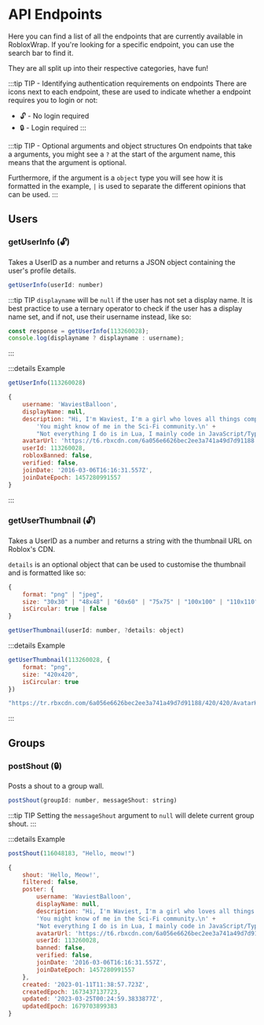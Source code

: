 # API Endpoints

Here you can find a list of all the endpoints that are currently available in RobloxWrap. If you're looking for a specific endpoint, you can use the search bar to find it.

They are all split up into their respective categories, have fun!

:::tip TIP - Identifying authentication requirements on endpoints
There are icons next to each endpoint, these are used to indicate whether a endpoint requires you to login or not: 
- 🔓 - No login required
- 🔒 - Login required
:::

:::tip TIP - Optional arguments and object structures
On endpoints that take a arguments, you might see a `?` at the start of the argument name, this means that the argument is optional.

Furthermore, if the argument is a `object` type you will see how it is formatted in the example, `|` is used to separate the different opinions that can be used.
:::

## Users

### getUserInfo (🔓)

Takes a UserID as a number and returns a JSON object containing the user's profile details.

```javascript
getUserInfo(userId: number)
```

:::tip TIP
`displayname` will be `null` if the user has not set a display name.
It is best practice to use a ternary operator to check if the user has a display name set, and if not, use their username instead, like so:

```javascript
const response = getUserInfo(113260028);
console.log(displayname ? displayname : username);
```
:::

:::details Example
```javascript
getUserInfo(113260028)
```

```javascript
{
	username: 'WaviestBalloon',
	displayName: null,
	description: "Hi, I'm Waviest, I'm a girl who loves all things computational. 🏳️‍⚧️👩‍💻\n"  +
		'You might know of me in the Sci-Fi community.\n' +
		"Not everything I do is in Lua, I mainly code in JavaScript/TypeScript in Node.JS, I've started to learn Rust. I started playing on this platform since 2014-2015",
	avatarUrl: 'https://t6.rbxcdn.com/6a056e6626bec2ee3a741a49d7d91188',
	userId: 113260028,
	robloxBanned: false,
	verified: false,
	joinDate: '2016-03-06T16:16:31.557Z',
	joinDateEpoch: 1457280991557
}
```
:::

### getUserThumbnail (🔓)

Takes a UserID as a number and returns a string with the thumbnail URL on Roblox's CDN.

`details` is an optional object that can be used to customise the thumbnail and is formatted like so: 
```js
{
	format: "png" | "jpeg",
	size: "30x30" | "48x48" | "60x60" | "75x75" | "100x100" | "110x110" | "140x140" | "150x150" | "150x200" | "180x180" | "250x250" | "352x352" | "420x420" | "720x720",
	isCircular: true | false
}
```

```js
getUserThumbnail(userId: number, ?details: object)
```

:::details Example
```javascript
getUserThumbnail(113260028, {
	format: "png",
	size: "420x420",
	isCircular: true
})
```

```javascript
"https://tr.rbxcdn.com/6a056e6626bec2ee3a741a49d7d91188/420/420/AvatarHeadshot/Png/isCircular"
```
:::

## Groups

### postShout (🔒)

Posts a shout to a group wall.

```javascript
postShout(groupId: number, messageShout: string)
```
:::tip TIP
Setting the `messageShout` argument to `null` will delete current group shout.
:::

:::details Example
```javascript
postShout(116048183, "Hello, meow!")
```

```javascript
{
	shout: 'Hello, Meow!',
	filtered: false,
	poster: {
		username: 'WaviestBalloon',
		displayName: null,
		description: "Hi, I'm Waviest, I'm a girl who loves all things computational. 🏳️‍⚧️👩‍💻\n" +
		'You might know of me in the Sci-Fi community.\n' +
		"Not everything I do is in Lua, I mainly code in JavaScript/TypeScript in Node.JS, I've started to learn Rust. I started playing on this platform since 2014-2015",
		avatarUrl: 'https://t6.rbxcdn.com/6a056e6626bec2ee3a741a49d7d91188',
		userId: 113260028,
		banned: false,
		verified: false,
		joinDate: '2016-03-06T16:16:31.557Z',
		joinDateEpoch: 1457280991557
	},
	created: '2023-01-11T11:38:57.723Z',
	createdEpoch: 1673437137723,
	updated: '2023-03-25T00:24:59.3833877Z',
	updatedEpoch: 1679703899383
}
```

